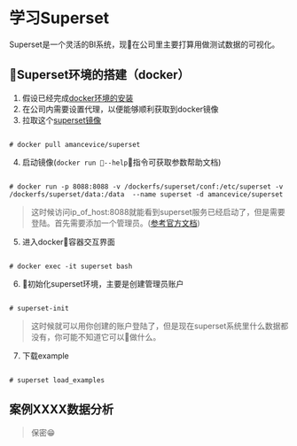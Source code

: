 # 学习Superset  
Superset是一个灵活的BI系统，现在公司里主要打算用做测试数据的可视化。  
## Superset环境的搭建（docker）  
1. 假设已经完成[docker环境的安装](https://docs.docker.com/install/)  
2. 在公司内需要设置代理，以便能够顺利获取到docker镜像  
3. 拉取这个[superset镜像](https://hub.docker.com/r/amancevice/superset/)
<pre><code>
# docker pull amancevice/superset
</code></pre>
4. 启动镜像(`docker run --help`指令可获取参数帮助文档)
<pre><code>
# docker run -p 8088:8088 -v /dockerfs/superset/conf:/etc/superset -v /dockerfs/superset/data:/data  --name superset -d amancevice/superset
</code></pre>
> 这时候访问ip_of_host:8088就能看到superset服务已经启动了，但是需要登陆。首先需要添加一个管理员。([参考官方文档](https://superset.incubator.apache.org/installation.html))  
5. 进入docker容器交互界面  
<pre><code>
# docker exec -it superset bash
</code></pre>
6. 初始化superset环境，主要是创建管理员账户
<pre><code>
# superset-init
</code></pre>
> 这时候就可以用你创建的账户登陆了，但是现在superset系统里什么数据都没有，你可能不知道它可以做什么。  
7. 下载example  
<pre><code>
# superset load_examples
</code></pre>

## 案例XXXX数据分析  
> 保密😁  

